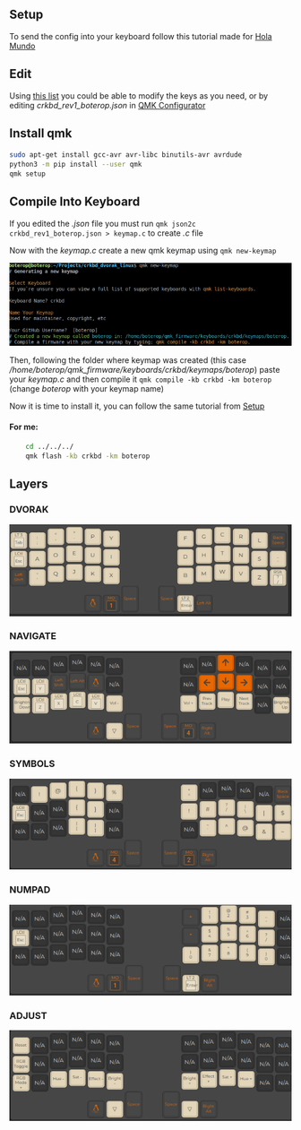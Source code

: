 ## Setup

To send the config into your keyboard follow this tutorial made for [Hola Mundo](https://youtu.be/lDqJR9b6w7s?si=xAhfJ351-DeIea20&t=1177)

## Edit

Using [this list](https://docs.qmk.fm/#/keycodes) you could be able to modify the keys as you need, or by editing _crkbd_rev1_boterop.json_ in [QMK Configurator](https://config.qmk.fm/#/crkbd/rev1/LAYOUT_split_3x6_3)

## Install qmk

```sh
sudo apt-get install gcc-avr avr-libc binutils-avr avrdude
python3 -m pip install --user qmk
qmk setup
```

## Compile Into Keyboard

If you edited the _.json_ file you must run `qmk json2c crkbd_rev1_boterop.json > keymap.c` to create _.c_ file

Now with the _keymap.c_ create a new qmk keymap using `qmk new-keymap`

![alt text](images/create_new_keymap.png)

Then, following the folder where keymap was created (this case _/home/boterop/qmk_firmware/keyboards/crkbd/keymaps/boterop_) paste your _keymap.c_ and then compile it `qmk compile -kb crkbd -km boterop` (change _boterop_ with your keymap name)

Now it is time to install it, you can follow the same tutorial from [Setup](#setup)

#### For me:

```sh
    cd ../../../
    qmk flash -kb crkbd -km boterop
```

## Layers

### DVORAK

![alt text](images/layers/0.png)

### NAVIGATE

![alt text](images/layers/1.png)

### SYMBOLS

![alt text](images/layers/2.png)

### NUMPAD

![alt text](images/layers/3.png)

### ADJUST

![alt text](images/layers/4.png)
